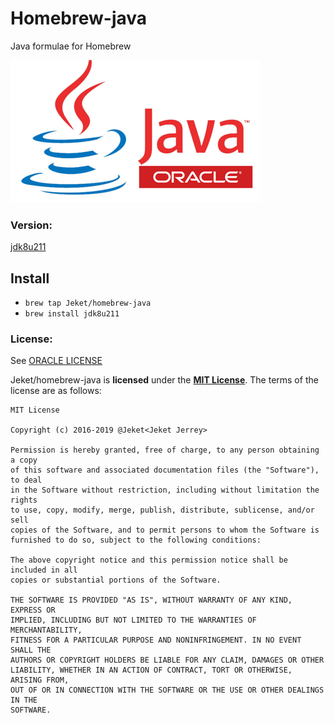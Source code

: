 # Homebrew-java
Java formulae for Homebrew

[![Java Image][JavaImage]][JavaWebsite]

### Version:
[jdk8u211](https://www.oracle.com/technetwork/es/java/javase/downloads/jdk8-downloads-2133151.html)

## Install ##

* `brew tap Jeket/homebrew-java`
* `brew install jdk8u211`


### License:
See [ORACLE LICENSE]

Jeket/homebrew-java is **licensed** under the **[MIT License]**. The terms of the license are as follows:

    MIT License

    Copyright (c) 2016-2019 @Jeket<Jeket Jerrey>

    Permission is hereby granted, free of charge, to any person obtaining a copy
    of this software and associated documentation files (the "Software"), to deal
    in the Software without restriction, including without limitation the rights
    to use, copy, modify, merge, publish, distribute, sublicense, and/or sell
    copies of the Software, and to permit persons to whom the Software is
    furnished to do so, subject to the following conditions:

    The above copyright notice and this permission notice shall be included in all
    copies or substantial portions of the Software.

    THE SOFTWARE IS PROVIDED "AS IS", WITHOUT WARRANTY OF ANY KIND, EXPRESS OR
    IMPLIED, INCLUDING BUT NOT LIMITED TO THE WARRANTIES OF MERCHANTABILITY,
    FITNESS FOR A PARTICULAR PURPOSE AND NONINFRINGEMENT. IN NO EVENT SHALL THE
    AUTHORS OR COPYRIGHT HOLDERS BE LIABLE FOR ANY CLAIM, DAMAGES OR OTHER
    LIABILITY, WHETHER IN AN ACTION OF CONTRACT, TORT OR OTHERWISE, ARISING FROM,
    OUT OF OR IN CONNECTION WITH THE SOFTWARE OR THE USE OR OTHER DEALINGS IN THE
    SOFTWARE.


[JavaImage]: https://raw.githubusercontent.com/Jeket/homebrew-java/master/java-logo.png
[JavaWebsite]: http://www.oracle.com/technetwork/pt/java/javase/downloads/index.html
[Website]: https://jeket.github.io/homebrew-java
[GitHub]: https://github.com/Jeket/homebrew-java
[ORACLE LICENSE]: http://www.oracle.com/technetwork/java/javase/terms/license/index.html
[MIT LICENSE]: https://github.com/frekele/docker-java/blob/master/LICENSE
[Oracle JDK 8 Update Release Notes]: http://www.oracle.com/technetwork/java/javase/documentation/8u-relnotes-2225394.html

[jdk8u211]: https://www.oracle.com/technetwork/es/java/javase/downloads/jdk8-downloads-2133151.html
